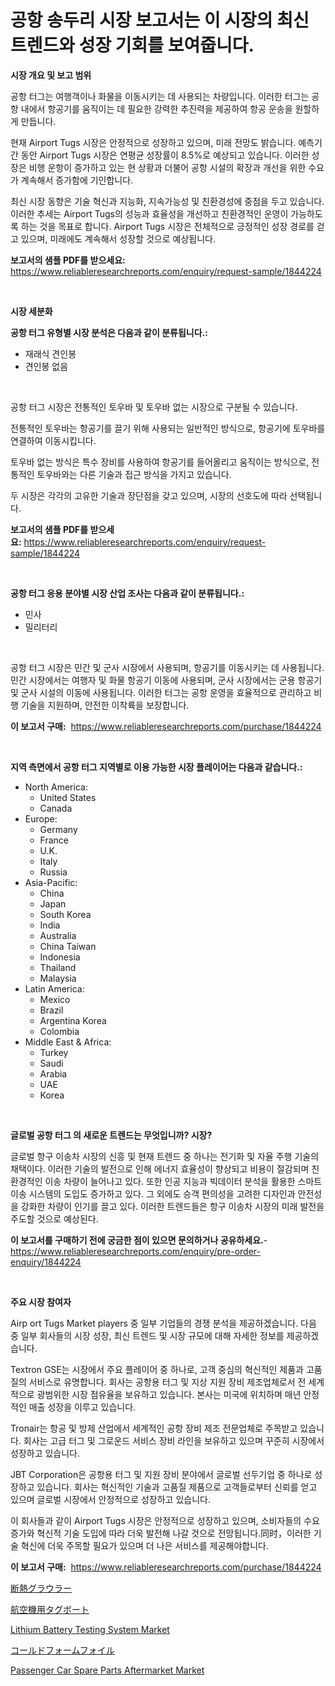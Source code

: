 <p><h1>공항 송두리 시장 보고서는 이 시장의 최신 트렌드와 성장 기회를 보여줍니다.</h1></p><p><strong>시장 개요 및 보고 범위</strong></p>
<p><p>공항 터그는 여행객이나 화물을 이동시키는 데 사용되는 차량입니다. 이러한 터그는 공항 내에서 항공기를 움직이는 데 필요한 강력한 추진력을 제공하여 항공 운송을 원할하게 만듭니다. </p><p>현재 Airport Tugs 시장은 안정적으로 성장하고 있으며, 미래 전망도 밝습니다. 예측기간 동안 Airport Tugs 시장은 연평균 성장률이 8.5%로 예상되고 있습니다. 이러한 성장은 비행 운항이 증가하고 있는 현 상황과 더불어 공항 시설의 확장과 개선을 위한 수요가 계속해서 증가함에 기인합니다.</p><p>최신 시장 동향은 기술 혁신과 지능화, 지속가능성 및 친환경성에 중점을 두고 있습니다. 이러한 추세는 Airport Tugs의 성능과 효율성을 개선하고 친환경적인 운영이 가능하도록 하는 것을 목표로 합니다. Airport Tugs 시장은 전체적으로 긍정적인 성장 경로를 걷고 있으며, 미래에도 계속해서 성장할 것으로 예상됩니다.</p></p>
<p><strong>보고서의 샘플 PDF를 받으세요:</strong> <a href="https://www.reliableresearchreports.com/enquiry/request-sample/1844224">https://www.reliableresearchreports.com/enquiry/request-sample/1844224</a></p>
<p>&nbsp;</p>
<p><strong>시장 세분화</strong></p>
<p><strong>공항 터그 유형별 시장 분석은 다음과 같이 분류됩니다.:</strong></p>
<p><ul><li>재래식 견인봉</li><li>견인봉 없음</li></ul></p>
<p>&nbsp;</p>
<p><p>공항 터그 시장은 전통적인 토우바 및 토우바 없는 시장으로 구분될 수 있습니다. </p><p>전통적인 토우바는 항공기를 끌기 위해 사용되는 일반적인 방식으로, 항공기에 토우바를 연결하여 이동시킵니다. </p><p>토우바 없는 방식은 특수 장비를 사용하여 항공기를 들어올리고 움직이는 방식으로, 전통적인 토우바와는 다른 기술과 접근 방식을 가지고 있습니다. </p><p>두 시장은 각각의 고유한 기술과 장단점을 갖고 있으며, 시장의 선호도에 따라 선택됩니다.</p></p>
<p><strong>보고서의 샘플 PDF를 받으세요:</strong>&nbsp;<a href="https://www.reliableresearchreports.com/enquiry/request-sample/1844224">https://www.reliableresearchreports.com/enquiry/request-sample/1844224</a></p>
<p>&nbsp;</p>
<p><strong> 공항 터그 응용 분야별 시장 산업 조사는 다음과 같이 분류됩니다.:</strong></p>
<p><ul><li>민사</li><li>밀리터리</li></ul></p>
<p>&nbsp;</p>
<p><p>공항 터그 시장은 민간 및 군사 시장에서 사용되며, 항공기를 이동시키는 데 사용됩니다. 민간 시장에서는 여행자 및 화물 항공기 이동에 사용되며, 군사 시장에서는 군용 항공기 및 군사 시설의 이동에 사용됩니다. 이러한 터그는 공항 운영을 효율적으로 관리하고 비행 기술을 지원하며, 안전한 이착륙을 보장합니다.</p></p>
<p><strong>이 보고서 구매:</strong>&nbsp; <a href="https://www.reliableresearchreports.com/purchase/1844224">https://www.reliableresearchreports.com/purchase/1844224</a></p>
<p>&nbsp;</p>
<p><strong>지역 측면에서 공항 터그 지역별로 이용 가능한 시장 플레이어는 다음과 같습니다.:</strong></p>
<p><ul>
    <li>
        North America:
        <ul>
            <li>United States</li>
            <li>Canada</li>
        </ul>
    </li>
    <li>
        Europe:
        <ul>
            <li>Germany</li>
            <li>France</li>
            <li>U.K.</li>
            <li>Italy</li>
            <li>Russia</li>
        </ul>
    </li>
    <li>
        Asia-Pacific:
        <ul>
            <li>China</li>
            <li>Japan</li>
            <li>South Korea</li>
            <li>India</li>
            <li>Australia</li>
            <li>China Taiwan</li>
            <li>Indonesia</li>
            <li>Thailand</li>
            <li>Malaysia</li>
        </ul>
    </li>
    <li>
        Latin America:
        <ul>
            <li>Mexico</li>
            <li>Brazil</li>
            <li>Argentina Korea</li>
            <li>Colombia</li>
        </ul>
    </li>
    <li>
        Middle East & Africa:
        <ul>
            <li>Turkey</li>
            <li>Saudi</li>
            <li>Arabia</li>
            <li>UAE</li>
            <li>Korea</li>
        </ul>
    </li>
    </ul></p>
<p>&nbsp;</p>
<p><strong>글로벌 공항 터그 의 새로운 트렌드는 무엇입니까? 시장?</strong></p>
<p><p>글로벌 항구 이송차 시장의 신흥 및 현재 트렌드 중 하나는 전기화 및 자율 주행 기술의 채택이다. 이러한 기술의 발전으로 인해 에너지 효율성이 향상되고 비용이 절감되며 친환경적인 이송 차량이 늘어나고 있다. 또한 인공 지능과 빅데이터 분석을 활용한 스마트 이송 시스템의 도입도 증가하고 있다. 그 외에도 승객 편의성을 고려한 디자인과 안전성을 강화한 차량이 인기를 끌고 있다. 이러한 트렌드들은 항구 이송차 시장의 미래 발전을 주도할 것으로 예상된다.</p></p>
<p><strong>이 보고서를 구매하기 전에 궁금한 점이 있으면 문의하거나 공유하세요.</strong>- <a href="https://www.reliableresearchreports.com/enquiry/pre-order-enquiry/1844224">https://www.reliableresearchreports.com/enquiry/pre-order-enquiry/1844224</a></p>
<p>&nbsp;</p>
<p><strong>주요 시장 참여자</strong></p>
<p><p>Airp ort Tugs Market players 중 일부 기업들의 경쟁 분석을 제공하겠습니다. 다음 중 일부 회사들의 시장 성장, 최신 트렌드 및 시장 규모에 대해 자세한 정보를 제공하겠습니다.</p><p>Textron GSE는 시장에서 주요 플레이어 중 하나로, 고객 중심의 혁신적인 제품과 고품질의 서비스로 유명합니다. 회사는 공항용 터그 및 지상 지원 장비 제조업체로서 전 세계적으로 광범위한 시장 점유율을 보유하고 있습니다. 본사는 미국에 위치하며 매년 안정적인 매출 성장을 이루고 있습니다.</p><p>Tronair는 항공 및 방제 산업에서 세계적인 공항 장비 제조 전문업체로 주목받고 있습니다. 회사는 고급 터그 및 그로운드 서비스 장비 라인을 보유하고 있으며 꾸준히 시장에서 성장하고 있습니다.</p><p>JBT Corporation은 공항용 터그 및 지원 장비 분야에서 글로벌 선두기업 중 하나로 성장하고 있습니다. 회사는 혁신적인 기술과 고품질 제품으로 고객들로부터 신뢰를 얻고 있으며 글로벌 시장에서 안정적으로 성장하고 있습니다.</p><p>이 회사들과 같이 Airport Tugs 시장은 안정적으로 성장하고 있으며, 소비자들의 수요 증가와 혁신적 기술 도입에 따라 더욱 발전해 나갈 것으로 전망됩니다.同时，이러한 기술 혁신에 더욱 주목할 필요가 있으며 더 나은 서비스를 제공해야합니다.</p></p>
<p><strong>이 보고서 구매:</strong>&nbsp;&nbsp;<a href="https://www.reliableresearchreports.com/purchase/1844224">https://www.reliableresearchreports.com/purchase/1844224</a></p>
<p><p><a href="https://medium.com/@jazminjones30/%E6%96%AD%E7%86%B1%E3%82%B0%E3%83%AD%E3%83%BC%E3%83%A9%E3%83%BC%E5%B8%82%E5%A0%B4%E5%A0%B1%E5%91%8A%E6%9B%B8%E3%81%AF-%E3%81%93%E3%81%AE%E5%B8%82%E5%A0%B4%E3%81%AE%E6%9C%80%E6%96%B0%E3%83%88%E3%83%AC%E3%83%B3%E3%83%89%E3%81%A8%E6%88%90%E9%95%B7%E6%A9%9F%E4%BC%9A%E3%82%92%E6%98%8E%E3%82%89%E3%81%8B%E3%81%AB%E3%81%97%E3%81%BE%E3%81%99-620fe9884b81">断熱グラウラー</a></p><p><a href="https://github.com/cbigkbh02719/Market-Research-Report-List-1/blob/main/8636981185512.md">航空機用タグボート</a></p><p><a href="https://github.com/provorikovar/Market-Research-Report-List-3/blob/main/lithium-battery-testing-system-market.md">Lithium Battery Testing System Market</a></p><p><a href="https://github.com/mreklxf44233/Market-Research-Report-List-1/blob/main/1359924185511.md">コールドフォームフォイル</a></p><p><a href="https://issuu.com/reportprime-2/docs/passenger-car-spare-parts-aftermarket-market-size-">Passenger Car Spare Parts Aftermarket Market</a></p></p>
